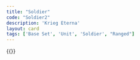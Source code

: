 ```yaml
---
title: "Soldier"
code: "Soldier2"
description: 'Krieg Eterna'
layout: card
tags: ['Base Set', 'Unit', 'Soldier', "Ranged"]
---
```

{{<card-detail-page title="Soldier2" artwork="Wachposten by Paul Louis Narcisse Grolleron (1901)" />}}